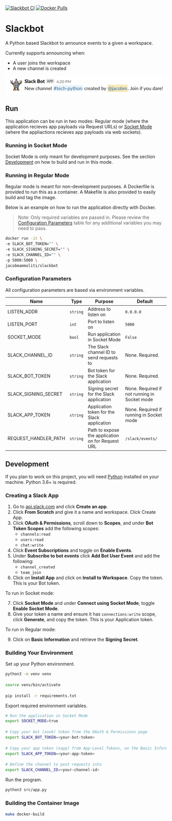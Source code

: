 [![Slackbot CI](https://github.com/jacobmammoliti/Slackbot/actions/workflows/main.yml/badge.svg?branch=main)](https://github.com/jacobmammoliti/Slackbot/actions/workflows/main.yml)
[![Docker Pulls](https://img.shields.io/docker/pulls/jacobmammoliti/slackbot)](https://hub.docker.com/repository/docker/jacobmammoliti/slackbot)
# Slackbot
A Python based Slackbot to announce events to a given a workspace.

Currently supports announcing when:
* A user joins the workspace
* A new channel is created

![](images/new_channel.png)

## Run
This application can be run in two modes: Regular mode (where the application recieves app payloads via Request URLs) or [Socket Mode](https://api.slack.com/apis/connections/socket) (where the appliactions recieves app payloads via web sockets).

### Running in Socket Mode
Socket Mode is only meant for development purposes. See the section [Development](#development) on how to build and run in this mode.

### Running in Regular Mode
Regular mode is meant for non-development purposes. A Dockerfile is provided to run this as a container. A Makefile is also provided to easily build and tag the image.

Below is an example on how to run the application directly with Docker.
> Note: Only required variables are passed in. Please review the [Configuration Parameters](#configuration-parameters) table for any additional variables you may need to pass.

```bash
docker run -it \
-e SLACK_BOT_TOKEN="" \
-e SLACK_SIGNING_SECRET="" \
-e SLACK_CHANNEL_ID="" \
-p 5000:5000 \
jacobmammoliti/slackbot
```

### Configuration Parameters
All configuration parameters are based via environment variables.

| Name | Type | Purpose | Default |
|---|---|---|---|
| LISTEN_ADDR | `string` | Address to listen on | `0.0.0.0` |
| LISTEN_PORT | `int` | Port to listen on | `5000` |
| SOCKET_MODE | `bool` | Run application in Socket Mode | `False` |
| SLACK_CHANNEL_ID | `string` | The Slack channel ID to send requests to | None. Required. |
| SLACK_BOT_TOKEN | `string` | Bot token for the Slack application | None. Required. |
| SLACK_SIGNING_SECRET | `string` | Signing secret for the Slack application | None. Required if not running in Socket mode |
| SLACK_APP_TOKEN | `string` | Application token for the Slack application | None. Required if running in Socket mode |
| REQUEST_HANDLER_PATH | `string` | Path to expose the application on for Request URL | `/slack/events/` |

## Development
If you plan to work on this project, you will need [Python](https://www.python.org/) installed on your machine. Python 3.6+ is required.

### Creating a Slack App

1. Go to [api.slack.com](https://api.slack.com/) and click **Create an app**.
2. Click **From Scratch** and give it a name and workspace. Click Create App.
3. Click **OAuth & Permissions**, scroll down to **Scopes**, and under **Bot Token Scopes** add the following scopes:
    - `channels:read`
    - `users:read`
    - `chat:write`
4. Click **Event Subscriptions** and toggle on **Enable Events**.
5. Under **Subscribe to bot events** click **Add Bot User Event** and add the following:
    - `channel_created`
    - `team_join`
6. Click on **Install App** and click on **Install to Workspace**. Copy the token. This is your Bot token.

To run in Socket mode:

7. Click **Socket Mode** and under **Connect using Socket Mode**, toggle **Enable Socket Mode**.
8. Give your token a name and ensure it has `connections:write` scope, click **Generate**, and copy the token. This is your Application token.

To run in Regular mode:

9. Click on **Basic Information** and retrieve the **Signing Secret**.

### Building Your Environment
Set up your Python environment.
```bash
python3 -m venv venv

source venv/bin/activate

pip install -r requirements.txt
```

Export required environment variables.
```bash
# Run the application in Socket Mode
export SOCKET_MODE=true

# Copy your bot (xoxb) token from the OAuth & Permissions page
export SLACK_BOT_TOKEN=<your-bot-token>

# Copy your app token (xapp) from App-Level Tokens, on the Basic Information page
export SLACK_APP_TOKEN=<your-app-token>

# Define the channel to post requests into
export SLACK_CHANNEL_ID=<your-channel-id>
```

Run the program.
```bash
python3 src/app.py
```

### Building the Container Image
```bash
make docker-build
```